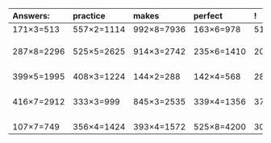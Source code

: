 | Answers: | practice | makes | perfect | ! |
| :--- | :--- | :--- | :--- | :--- |
| 171×3=513 | 557×2=1114 | 992×8=7936 | 163×6=978 | 517×2=1034 | 
|   |   |   |   |   | 
|   |   |   |   |   | 
|   |   |   |   |   | 
| 287×8=2296 | 525×5=2625 | 914×3=2742 | 235×6=1410 | 208×4=832 | 
|   |   |   |   |   | 
|   |   |   |   |   | 
|   |   |   |   |   | 
|   |   |   |   |   | 
| 399×5=1995 | 408×3=1224 | 144×2=288 | 142×4=568 | 289×4=1156 | 
|   |   |   |   |   | 
|   |   |   |   |   | 
|   |   |   |   |   | 
|   |   |   |   |   | 
| 416×7=2912 | 333×3=999 | 845×3=2535 | 339×4=1356 | 378×9=3402 | 
|   |   |   |   |   | 
|   |   |   |   |   | 
|   |   |   |   |   | 
|   |   |   |   |   | 
| 107×7=749 | 356×4=1424 | 393×4=1572 | 525×8=4200 | 304×2=608 | 
